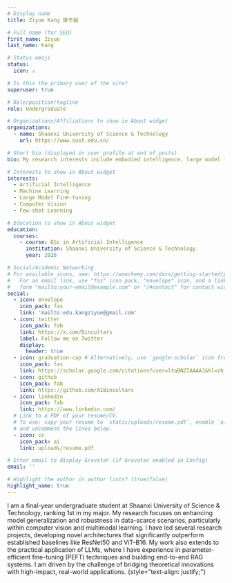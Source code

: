 ```yaml
---
# Display name
title: Ziyue Kang 康子越

# Full name (for SEO)
first_name: Ziyue
last_name: Kang

# Status emoji
status:
  icon: ☕️

# Is this the primary user of the site?
superuser: true

# Role/position/tagline
role: Undergraduate

# Organizations/Affiliations to show in About widget
organizations:
  - name: Shaanxi University of Science & Technology
    url: https://www.sust.edu.cn/

# Short bio (displayed in user profile at end of posts)
bio: My research interests include embodied intelligence, large model fine-tuning, machine learning theory and multimodal data analysis.

# Interests to show in About widget
interests:
  - Artificial Intelligence
  - Machine Learning
  - Large Model Fine-tuning
  - Computer Vision
  - Few-shot Learning

# Education to show in About widget
education:
  courses:
    - course: BSc in Artificial Intelligence
      institution: Shaanxi University of Science & Technology
      year: 2026

# Social/Academic Networking
# For available icons, see: https://wowchemy.com/docs/getting-started/page-builder/#icons
#   For an email link, use "fas" icon pack, "envelope" icon, and a link in the
#   form "mailto:your-email@example.com" or "/#contact" for contact widget.
social:
  - icon: envelope
    icon_pack: fas
    link: 'mailto:edu.kangziyue@gmail.com'
  - icon: twitter
    icon_pack: fab
    link: https://x.com/Bincultars
    label: Follow me on Twitter
    display:
      header: true
  - icon: graduation-cap # Alternatively, use `google-scholar` icon from `ai` icon pack
    icon_pack: fas
    link: https://scholar.google.com/citations?user=ltaBNZIAAAAJ&hl=zh-CN&authuser=1
  - icon: github
    icon_pack: fab
    link: https://github.com/AIBincultars
  - icon: linkedin
    icon_pack: fab
    link: https://www.linkedin.com/
  # Link to a PDF of your resume/CV.
  # To use: copy your resume to `static/uploads/resume.pdf`, enable `ai` icons in `params.yaml`,
  # and uncomment the lines below.
  - icon: cv
    icon_pack: ai
    link: uploads/resume.pdf

# Enter email to display Gravatar (if Gravatar enabled in Config)
email: ''

# Highlight the author in author lists? (true/false)
highlight_name: true
---
```


I am a final-year undergraduate student at Shaanxi University of Science & Technology, ranking 1st in my major. My research focuses on enhancing model generalization and robustness in data-scarce scenarios, particularly within computer vision and multimodal learning. I have led several research projects, developing novel architectures that significantly outperform established baselines like ResNet50 and ViT-B16. My work also extends to the practical application of LLMs, where I have experience in parameter-efficient fine-tuning (PEFT) techniques and building end-to-end RAG systems. I am driven by the challenge of bridging theoretical innovations with high-impact, real-world applications.
{style="text-align: justify;"}
